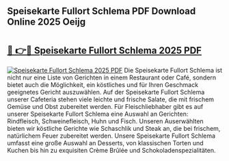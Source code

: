 ## Speisekarte Fullort Schlema PDF Download Online 2025 Oeijg

# <h2><a href="http://gc773r.nevu.top/?p=Speisekarte+Fullort+Schlema">🔗 👉🔴 Speisekarte Fullort Schlema 2025 PDF</a></h2>

[![Speisekarte Fullort Schlema 2025 PDF](https://i.imgur.com/dBaPXMq.png)](http://gc773r.nevu.top/?p=Speisekarte+Fullort+Schlema)
Die Speisekarte Fullort Schlema ist nicht nur eine Liste von Gerichten in einem Restaurant oder Café, sondern bietet auch die Möglichkeit, ein köstliches und für Ihren Geschmack geeignetes Gericht auszuwählen. Auf der Speisekarte Fullort Schlema unserer Cafeteria stehen viele leichte und frische Salate, die mit frischem Gemüse und Obst zubereitet werden. Für Fleischliebhaber gibt es auf unserer Speisekarte Fullort Schlema eine Auswahl an Gerichten: Rindfleisch, Schweinefleisch, Huhn und Fisch. Unseren Auserwählten bieten wir köstliche Gerichte wie Schaschlik und Steak an, die bei frischem, natürlichem Feuer zubereitet werden. Unsere Speisekarte Fullort Schlema umfasst eine große Auswahl an Desserts, von klassischen Torten und Kuchen bis hin zu exquisiten Crème Brûlée und Schokoladenspezialitäten.

